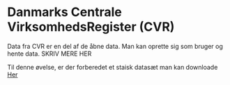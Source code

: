 # Danmarks Centrale VirksomhedsRegister (CVR)

Data fra CVR er en del af de åbne data. Man kan oprette sig som bruger og hente data.
SKRIV MERE HER

Til denne øvelse, er der forberedet et staisk datasæt man kan downloade [Her](https://www.dropbox.com/s/7y97r1gp353xocf/39247470_42355_20150123134947.zip?dl=0)
